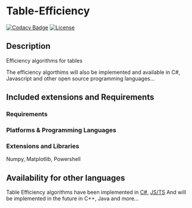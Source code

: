 # Table-Efficiency
[![Codacy Badge](https://api.codacy.com/project/badge/Grade/a76e5f37350f4b599a1f991c669a4ca8)](https://app.codacy.com/gh/Pomidorka1234/Table-Efficiency?utm_source=github.com&utm_medium=referral&utm_content=Pomidorka1234/Table-Efficiency&utm_campaign=Badge_Grade)
[![License](https://img.shields.io/badge/License-MIT%20License-brightgreen)](https://github.com/Pomidorka1234/Table-Efficiency/blob/main/LICENSE)

## Description

Efficiency algorithms for tables

The efficiency algorthims will also be implemented and available in C#, Javascript and other open source programming languages...

## Included extensions and Requirements

### Requirements

### Platforms & Programming Languages

### Extensions and Libraries

Numpy, Matplotlib, Powershell

## Availability for other languages
Table Efficiency algorithms have been implemented in [C#](https://github.com/Pomidorka1234/Table-Efficiency-CS), [JS/TS](https://github.com/Pomidorka1234/Table-Efficiency-JS-TS)
And will be implemented in the future in C++, Java and more...
